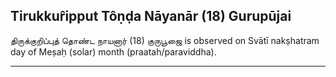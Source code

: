 ## Tirukkur̂ipput Tôṇḍa Nāyanār (18) Gurupūjai
திருக்குறிப்புத் தொண்ட நாயனார் (18) குருபூஜை is observed on Svātī nakṣhatram day of Meṣaḥ (solar) month (praatah/paraviddha).



---
